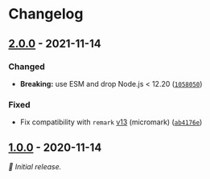 # Changelog

## [2.0.0] - 2021-11-14

### Changed

- **Breaking:** use ESM and drop Node.js < 12.20 ([`1058050`](https://github.com/vweevers/remark-autolink-references/commit/1058050))

### Fixed

- Fix compatibility with `remark` [v13](https://github.com/remarkjs/remark/releases/tag/13.0.0) (micromark) ([`ab4176e`](https://github.com/vweevers/remark-autolink-references/commit/ab4176e))

## [1.0.0] - 2020-11-14

_:seedling: Initial release._

[2.0.0]: https://github.com/vweevers/remark-autolink-references/releases/tag/v2.0.0

[1.0.0]: https://github.com/vweevers/remark-autolink-references/releases/tag/v1.0.0
